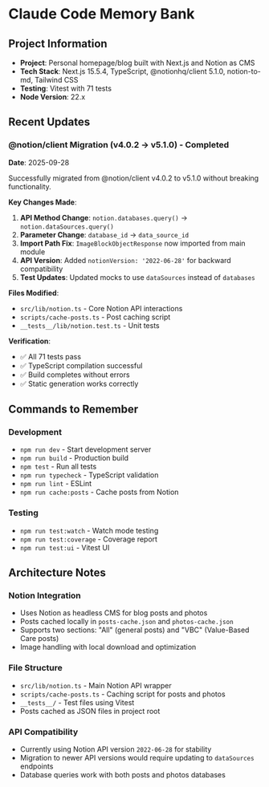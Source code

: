 # Claude Code Memory Bank

## Project Information
- **Project**: Personal homepage/blog built with Next.js and Notion as CMS
- **Tech Stack**: Next.js 15.5.4, TypeScript, @notionhq/client 5.1.0, notion-to-md, Tailwind CSS
- **Testing**: Vitest with 71 tests
- **Node Version**: 22.x

## Recent Updates

### @notion/client Migration (v4.0.2 → v5.1.0) - Completed
**Date**: 2025-09-28

Successfully migrated from @notion/client v4.0.2 to v5.1.0 without breaking functionality.

**Key Changes Made**:
1. **API Method Change**: `notion.databases.query()` → `notion.dataSources.query()`
2. **Parameter Change**: `database_id` → `data_source_id`
3. **Import Path Fix**: `ImageBlockObjectResponse` now imported from main module
4. **API Version**: Added `notionVersion: '2022-06-28'` for backward compatibility
5. **Test Updates**: Updated mocks to use `dataSources` instead of `databases`

**Files Modified**:
- `src/lib/notion.ts` - Core Notion API interactions
- `scripts/cache-posts.ts` - Post caching script
- `__tests__/lib/notion.test.ts` - Unit tests

**Verification**:
- ✅ All 71 tests pass
- ✅ TypeScript compilation successful
- ✅ Build completes without errors
- ✅ Static generation works correctly

## Commands to Remember

### Development
- `npm run dev` - Start development server
- `npm run build` - Production build
- `npm test` - Run all tests
- `npm run typecheck` - TypeScript validation
- `npm run lint` - ESLint
- `npm run cache:posts` - Cache posts from Notion

### Testing
- `npm run test:watch` - Watch mode testing
- `npm run test:coverage` - Coverage report
- `npm run test:ui` - Vitest UI

## Architecture Notes

### Notion Integration
- Uses Notion as headless CMS for blog posts and photos
- Posts cached locally in `posts-cache.json` and `photos-cache.json`
- Supports two sections: "All" (general posts) and "VBC" (Value-Based Care posts)
- Image handling with local download and optimization

### File Structure
- `src/lib/notion.ts` - Main Notion API wrapper
- `scripts/cache-posts.ts` - Caching script for posts and photos
- `__tests__/` - Test files using Vitest
- Posts cached as JSON files in project root

### API Compatibility
- Currently using Notion API version `2022-06-28` for stability
- Migration to newer API versions would require updating to `dataSources` endpoints
- Database queries work with both posts and photos databases